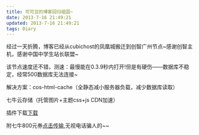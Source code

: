 ```yaml
---
title: 可可豆的博客回归祖国~
date: 2013-7-16 21:49:21
updated: 2013-7-16 21:49:21
tags: Diary
---
```

经过一天折腾，博客已经从cubichost的凤凰城搬迁到创智广州节点~感谢创智主机，感谢中国中学生站长联盟~

该节点速度还不错，测速：最慢能在0.3.9秒内打开!但是有硬伤——数据库不稳定，经常500数据库无法连接~

解决方案：cos-html-cache（全静态减小服务器负载，减少数据库读取）

七牛云存储（托管图片+主题css+js CDN加速）

插件下载[下载](http://kekedou.qiniudn.com/wpjam-qiniutek.zip)

附七牛800元券[点击传输](http://www.36kr.net/service/i/21),无视电话骗人的~~